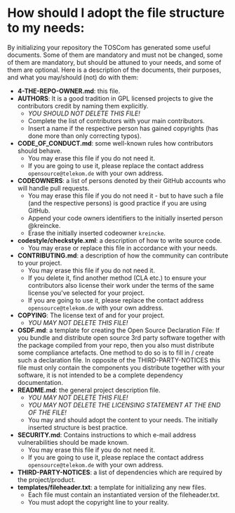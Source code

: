 # How should I adopt the file structure to my needs:

By initializing your repository the TOSCom has generated some useful documents. Some of them are mandatory and must not be changed, some of them are mandatory, but should be attuned to your needs, and some of them are optional. Here is a description of the documents, their purposes, and what you may/should (not) do with them:

* **4-THE-REPO-OWNER.md**: this file.
* **AUTHORS**: It is a good tradition in GPL licensed projects to give the contributors credit by naming them explicitly.
  - _YOU SHOULD NOT DELETE THIS FILE!_
  - Complete the list of contributors with your main contributors.
  - Insert a name if the respective person has gained copyrights (has done more than only correcting typos).
* **CODE_OF_CONDUCT.md**: some well-known rules how contributors should behave.
  - You may erase this file if you do not need it.
  - If you are going to use it, please replace the contact address ``opensource@telekom.de`` with your own address.
* **CODEOWNERS**: a list of persons denoted by their GitHub accounts who will handle pull requests.
  - You may erase this file if you do not need it - but to have such a file (and the respective persons) is good practice if you are using GitHub.
  - Append your code owners identifiers to the initially inserted person @kreincke.
  - Erase the initially inserted codeowner ``kreincke``.
* **codestyle/checkstyle.xml**: a description of how to write source code.
  - You may erase or replace this file in accordance with your needs.
* **CONTRIBUTING.md**: a description of how the community can contribute to your project.
  - You may erase this file if you do not need it.
  - If you delete it, find another method (CLA etc.) to ensure your contributors also license their work under the terms of the same license you've selected for your project.
  - If you are going to use it, please replace the contact address ``opensource@telekom.de`` with your own address.
* **COPYING**: The license text of and for your project.
  - _YOU MAY NOT DELETE THIS FILE!_
* **OSDF.md**: a template for creating the Open Source Declaration File: If you bundle and distribute open source 3rd party software together with the package compiled from your repo, then you also must distribute some compliance artefacts. One method to do so is to fill in / create such a declaration file. In opposite of the THIRD-PARTY-NOTICES this file must only contain the components you distribute together with your software, it is not intended to be a complete dependency documentation.  
* **README.md**: the general project description file.
  - _YOU MAY NOT DELETE THIS FILE!_
  - _YOU MAY NOT DELETE THE LICENSING STATEMENT AT THE END OF THE FILE!_
  - You may and should adopt the content to your needs. The initially inserted structure is best practice.
* **SECURITY.md**: Contains instructions to which e-mail address vulnerabilities should be made known.
  - You may erase this file if you do not need it.
  - If you are going to use it, please replace the contact address ``opensource@telekom.de`` with your own address.
* **THIRD-PARTY-NOTICES**: a list of dependencies which are required by the project/product.
* **templates/fileheader.txt**: a template for initializing any new files.
  - Each file must contain an instantiated version of the fileheader.txt.
  - You must adopt the copyright line to your reality.
